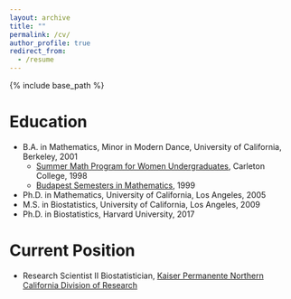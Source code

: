 ```yaml
---
layout: archive
title: ""
permalink: /cv/
author_profile: true
redirect_from:
  - /resume
---
```


{% include base_path %}

Education
======
* B.A. in Mathematics, Minor in Modern Dance, University of California, Berkeley, 2001
  * [Summer Math Program for Women Undergraduates](https://www.math.carleton.edu/smp/), Carleton College, 1998
  * [Budapest Semesters in Mathematics](https://www.budapestsemesters.com/), 1999  
* Ph.D. in Mathematics, University of California, Los Angeles, 2005
* M.S. in Biostatistics, University of California, Los Angeles, 2009
* Ph.D. in Biostatistics, Harvard University, 2017

Current Position
======
* Research Scientist II Biostatistician, [Kaiser Permanente Northern California Division of Research](https://divisionofresearch.kaiserpermanente.org/)

  
